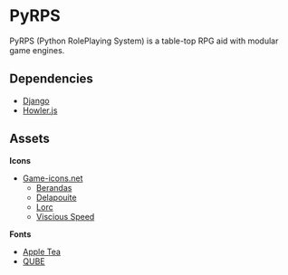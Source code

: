 # PyRPS

PyRPS (Python RolePlaying System) is a table-top RPG aid with modular game engines.

## Dependencies

- [Django](https://www.djangoproject.com/)
- [Howler.js](https://howlerjs.com/)

## Assets

**Icons**

- [Game-icons.net](https://game-icons.net/)
    + [Berandas](https://www.deviantart.com/berandas)
    + [Delapouite](https://delapouite.com/)
    + [Lorc](https://lorcblog.blogspot.com/)
    + [Viscious Speed](https://www.deviantart.com/viscious-speed)

**Fonts**

- [Apple Tea](https://www.fontspace.com/a-apple-tea-font-f46908)
- [QUBE](https://www.fontspace.com/qube-font-f31578)